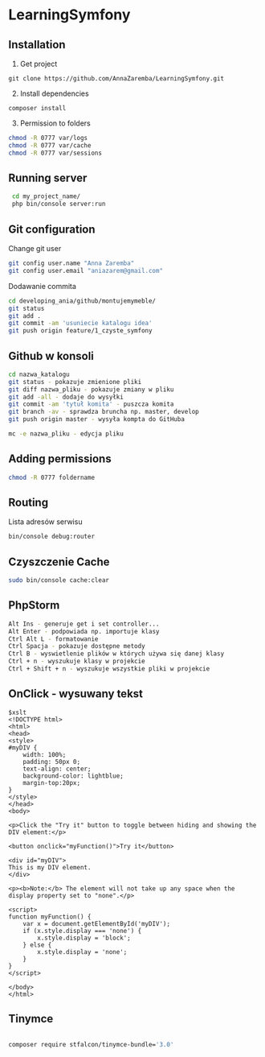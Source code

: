 LearningSymfony
===============

Installation
------------

1. Get project
```
git clone https://github.com/AnnaZaremba/LearningSymfony.git
```
2. Install dependencies
```
composer install
```
3. Permission to folders
```bash
chmod -R 0777 var/logs
chmod -R 0777 var/cache
chmod -R 0777 var/sessions
```

Running server
------------
```bash
 cd my_project_name/
 php bin/console server:run
```

Git configuration
-----------------

Change git user
```bash
git config user.name "Anna Zaremba"
git config user.email "aniazarem@gmail.com"
```

Dodawanie commita
```bash
cd developing_ania/github/montujemymeble/
git status
git add .
git commit -am 'usuniecie katalogu idea'
git push origin feature/1_czyste_symfony
```

Github w konsoli
----------------
```bash
cd nazwa_katalogu
git status - pokazuje zmienione pliki
git diff nazwa_pliku - pokazuje zmiany w pliku
git add -all - dodaje do wysyłki
git commit -am 'tytuł komita' - puszcza komita
git branch -av - sprawdza bruncha np. master, develop
git push origin master - wysyła kompta do GitHuba

mc -e nazwa_pliku - edycja pliku

```
Adding permissions
------------------
```bash
chmod -R 0777 foldername
```

Routing
-------

Lista adresów serwisu
```bash
bin/console debug:router
```

Czyszczenie Cache
-----------------
```bash
sudo bin/console cache:clear
```

PhpStorm
--------
```bash
Alt Ins - generuje get i set controller...
Alt Enter - podpowiada np. importuje klasy
Ctrl Alt L - formatowanie
Ctrl Spacja - pokazuje dostępne metody
Ctrl B - wyswietlenie plików w których używa się danej klasy
Ctrl + n - wyszukuje klasy w projekcie
Ctrl + Shift + n - wyszukuje wszystkie pliki w projekcie
```

OnClick - wysuwany tekst
------------------------
```
$xslt
<!DOCTYPE html>
<html>
<head>
<style>
#myDIV {
    width: 100%;
    padding: 50px 0;
    text-align: center;
    background-color: lightblue;
    margin-top:20px;
}
</style>
</head>
<body>

<p>Click the "Try it" button to toggle between hiding and showing the DIV element:</p>

<button onclick="myFunction()">Try it</button>

<div id="myDIV">
This is my DIV element.
</div>

<p><b>Note:</b> The element will not take up any space when the display property set to "none".</p>

<script>
function myFunction() {
    var x = document.getElementById('myDIV');
    if (x.style.display === 'none') {
        x.style.display = 'block';
    } else {
        x.style.display = 'none';
    }
}
</script>

</body>
</html>
```

Tinymce
--------
```bash

composer require stfalcon/tinymce-bundle='3.0'


